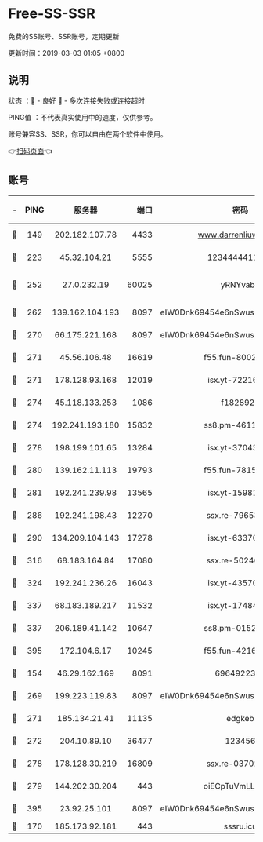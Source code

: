 # Free-SS-SSR

免费的SS账号、SSR账号，定期更新

更新时间：2019-03-03 01:05 +0800

## 说明

状态     ：🙂 - 良好 🙁 - 多次连接失败或连接超时

PING值   ：不代表真实使用中的速度，仅供参考。

账号兼容SS、SSR，你可以自由在两个软件中使用。

👉[扫码页面](https://liesauer.github.io/free-ss-ssr.github.io/)👈

## 账号

|-|PING|服务器|端口|密码|加密方式|区域|
|:----:|:----:|:-----:|-----:|:----:|:----:|:----:|
|🙂|149|202.182.107.78|4433|www.darrenliuwei.com|aes-256-cfb|JP|
|🙂|223|45.32.104.21|5555|1234444411111|aes-256-cfb|SG|
|🙂|252|27.0.232.19|60025|yRNYvabB|xchacha20-ietf-poly1305|HK|
|🙂|262|139.162.104.193|8097|eIW0Dnk69454e6nSwuspv9DmS201tQ0D|aes-256-cfb|JP|
|🙂|270|66.175.221.168|8097|eIW0Dnk69454e6nSwuspv9DmS201tQ0D|aes-256-cfb|US|
|🙂|271|45.56.106.48|16619|f55.fun-80021142|aes-256-cfb|US|
|🙂|271|178.128.93.168|12019|isx.yt-72216757|aes-256-cfb|SG|
|🙂|274|45.118.133.253|1086|f1828920|aes-256-cfb|SG|
|🙂|274|192.241.193.180|15832|ss8.pm-46115453|aes-256-cfb|US|
|🙂|278|198.199.101.65|13284|isx.yt-37043083|aes-256-cfb|US|
|🙂|280|139.162.11.113|19793|f55.fun-78151290|aes-256-cfb|SG|
|🙂|281|192.241.239.98|13565|isx.yt-15981055|aes-256-cfb|US|
|🙂|286|192.241.198.43|12270|ssx.re-79653159|aes-256-cfb|US|
|🙂|290|134.209.104.143|17278|isx.yt-63370045|aes-256-cfb|SG|
|🙂|316|68.183.164.84|17080|ssx.re-50240519|aes-256-cfb|US|
|🙂|324|192.241.236.26|16043|isx.yt-43570413|aes-256-cfb|US|
|🙂|337|68.183.189.217|11532|isx.yt-17484658|aes-256-cfb|SG|
|🙂|337|206.189.41.142|10647|ss8.pm-01527155|aes-256-cfb|SG|
|🙂|395|172.104.6.17|10245|f55.fun-42164913|aes-256-cfb|US|
|🙂|154|46.29.162.169|8091|6964922356|aes-256-cfb|RU|
|🙂|269|199.223.119.83|8097|eIW0Dnk69454e6nSwuspv9DmS201tQ0D|aes-256-cfb|US|
|🙂|271|185.134.21.41|11135|edgkeb|aes-256-cfb|GB|
|🙂|272|204.10.89.10|36477|123456|aes-256-cfb|US|
|🙂|278|178.128.30.219|16809|ssx.re-03702185|aes-256-cfb|SG|
|🙂|279|144.202.30.204|443|oiECpTuVmLLxk4Ts|aes-256-cfb|US|
|🙂|395|23.92.25.101|8097|eIW0Dnk69454e6nSwuspv9DmS201tQ0D|aes-256-cfb|US|
|🙁|170|185.173.92.181|443|sssru.icu|rc4-md5|RU|
